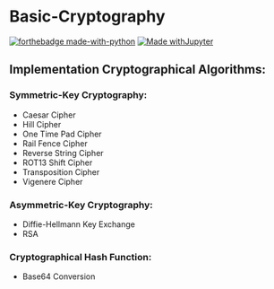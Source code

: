 # Basic-Cryptography

[![forthebadge made-with-python](http://ForTheBadge.com/images/badges/made-with-python.svg)](https://www.python.org/)
[![Made withJupyter](https://img.shields.io/badge/Made%20with-Jupyter-orange?style=for-the-badge&logo=Jupyter)](https://jupyter.org/try)

## Implementation Cryptographical Algorithms:

### Symmetric-Key Cryptography:

* Caesar Cipher
* Hill Cipher
* One Time Pad Cipher
* Rail Fence Cipher
* Reverse String Cipher
* ROT13 Shift Cipher
* Transposition Cipher
* Vigenere Cipher 

### Asymmetric-Key Cryptography:

* Diffie-Hellmann Key Exchange
* RSA

### Cryptographical Hash Function:

* Base64 Conversion
